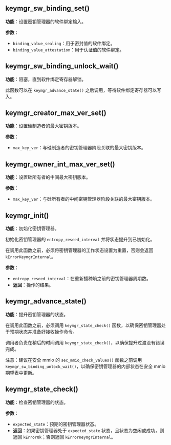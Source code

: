 ## keymgr_sw_binding_set()
**功能**：设置密钥管理器的软件绑定输入。

**参数**：
- `binding_value_sealing`：用于密封值的软件绑定。
- `binding_value_attestation`：用于认证值的软件绑定。

## keymgr_sw_binding_unlock_wait()
**功能**：阻塞，直到软件绑定寄存器解锁。

此函数可以在 `keymgr_advance_state()` 之后调用，等待软件绑定寄存器可以写入。

## keymgr_creator_max_ver_set()
**功能**：设置硅制造者的最大密钥版本。

**参数**：
- `max_key_ver`：与硅制造者的密钥管理器阶段关联的最大密钥版本。

## keymgr_owner_int_max_ver_set()
**功能**：设置硅所有者的中间最大密钥版本。

**参数**：
- `max_key_ver`：与硅所有者的中间密钥管理器阶段关联的最大密钥版本。

## keymgr_init()
**功能**：初始化密钥管理器。

初始化密钥管理器的 `entropy_reseed_interval` 并将状态提升到已初始化。

在调用此函数之前，必须将密钥管理器的工作状态设置为重置，否则会返回 `kErrorKeymgrInternal`。

**参数**：
- `entropy_reseed_interval`：在重新播种熵之前的密钥管理器周期数。
- **返回**：操作的结果。

## keymgr_advance_state()
**功能**：提升密钥管理器的状态。

在调用此函数之前，必须调用 `keymgr_state_check()` 函数，以确保密钥管理器处于预期状态并准备好接收操作命令。

调用者负责在稍后的时间调用 `keymgr_state_check()`，以确保提升过渡没有错误完成。

注意：建议在安全 mmio 的 `sec_mmio_check_values()` 函数之前调用 `keymgr_sw_binding_unlock_wait()`，以确保密钥管理器的内部状态在安全 mmio 期望表中更新。

## keymgr_state_check()
**功能**：检查密钥管理器的状态。

**参数**：
- `expected_state`：预期的密钥管理器状态。
- **返回**：如果密钥管理器处于 `expected_state` 状态，且状态为空闲或成功，则返回 `kErrorOk`；否则返回 `kErrorKeymgrInternal`。